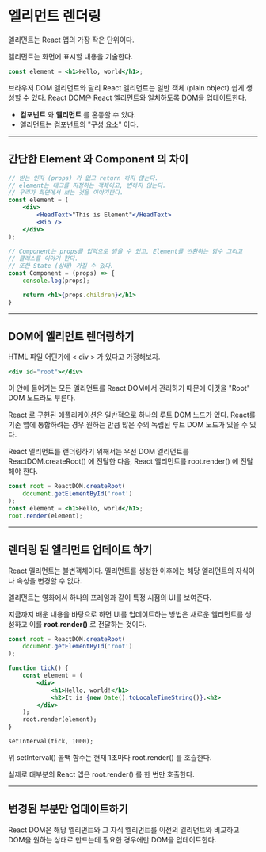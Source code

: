 
# 엘리먼트 렌더링

엘리먼트는 React 앱의 가장 작은 단위이다.

엘리먼트는 화면에 표시할 내용을 기술한다.

```jsx
const element = <h1>Hello, world</h1>;
```

브라우저 DOM 엘리먼트와 달리 React 엘리먼트는 일반 객체 (plain object) 쉽게 생성할 수 있다.
React DOM은 React 엘리먼트와 일치하도록 DOM을 업데이트한다.

- **컴포넌트** 와 **엘리먼트** 를 혼동할 수 있다.
- 엘리먼트는 컴포넌트의 "구성 요소" 이다.

---

## 간단한 Element 와 Component 의 차이

```jsx
// 받는 인자 (props) 가 없고 return 하지 않는다.
// element는 태그를 지정하는 객체이고, 변하지 않는다.
// 우리가 화면에서 보는 것을 이야기한다.
const element = (
	<div>
		<HeadText>"This is Element"</HeadText>
		<Rio />
	</div>
);
```

```jsx
// Component는 props를 입력으로 받을 수 있고, Element를 반환하는 함수 그리고
// 클래스를 이야기 한다.
// 또한 State (상태) 가질 수 있다.
const Component = (props) => {
	console.log(props);

	return <h1>{props.children}</h1>
}
```

---

## DOM에 엘리먼트 렌더링하기

HTML 파일 어딘가에 < div > 가 있다고 가정해보자.

```jsx
<div id="root"></div>
```

이 안에 들어가는 모든 엘리먼트를 React DOM에서 관리하기 때문에 이것을 "Root" DOM 노드라도 부른다.

React 로 구현된 애플리케이션은 일반적으로 하나의 루트 DOM 노드가 있다.
React를 기존 앱에 통합하려는 경우 원하는 만큼 많은 수의 독립된 루트 DOM 노드가 있을 수 있다.

React 엘리먼트를 랜더링하기 위해서는 우선 DOM 엘리먼트를 ReactDOM.createRoot() 에 전달한 다음,
React 엘리먼트를 root.render() 에 전달해야 한다.

```jsx
const root = ReactDOM.createRoot(
	document.getElementById('root')
);
const element = <h1>Hello, world</h1>;
root.render(element);
```

---

## 렌더링 된 엘리먼트 업데이트 하기

React 엘리먼트는 불변객체이다. 
엘리먼트를 생성한 이후에는 해당 엘리먼트의 자식이나 속성을 변경할 수 없다.

엘리먼트는 영화에서 하나의 프레임과 같이 특정 시점의 UI를 보여준다.

지금까지 배운 내용을 바탕으로 하면 UI를 업데이트하는 방법은 새로운 엘리먼트를 생성하고
이를 **root.render()** 로 전달하는 것이다.

```jsx
const root = ReactDOM.createRoot(
	document.getElementById('root')
);

function tick() {
	const element = (
		<div>
			<h1>Hello, world!</h1>
			<h2>It is {new Date().toLocaleTimeString()}.<h2>
		</div>
	);
	root.render(element);
}

setInterval(tick, 1000);
```

위 setInterval() 콜백 함수는 현재 1초마다 root.render() 를 호출한다.

실제로 대부분의 React 앱은 root.render() 를 한 번만 호출한다.

---

## 변경된 부분만 업데이트하기

React DOM은 해당 엘리먼트와 그 자식 엘리먼트를 이전의 엘리먼트와 비교하고 DOM을 원하는 상태로
만드는데 필요한 경우에만 DOM을 업데이트한다.
